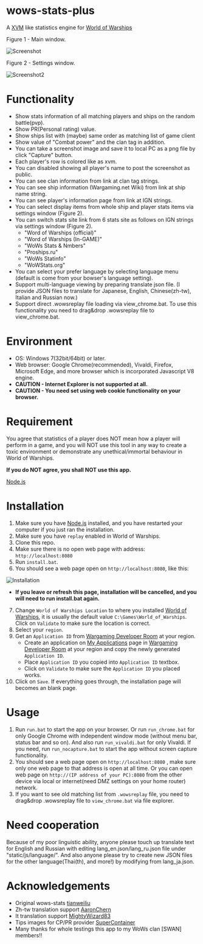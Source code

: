 # wows-stats-plus
A [XVM](http://www.modxvm.com/en/) like statistics engine for [World of Warships](http://worldofwarships.com/)


Figure 1 - Main window.

![Screenshot](https://i.imgur.com/b3CKQSO.png?1)


Figure 2 - Settings window.

![Screenshot2](https://i.imgur.com/fiPjqXI.png?1)

# Functionality
- Show stats information of all matching players and ships on the random battle(pvp).
- Show PR(Personal rating) value.
- Show ships list with (maybe) same order as matching list of game client
- Show value of "Combat power" and the clan tag in addition. 
- You can take a screenshot image and save it to local PC as a png file by click "Capture" button.
- Each player's row is colored like as xvm.
- You can disabled showing all player's name to post the screenshot as public.
- You can see clan information from link at clan tag strings.
- You can see ship information (Wargaming.net Wiki) from link at ship name string.
- You can see player's information page from link at IGN strings.
- You can select display items from whole ship and player stats items via settings window (Figure 2).
- You can switch stats site link from 6 stats site as follows on IGN strings via settings window (Figure 2).
    * "Word of Warships (official)"
	* "Word of Warships (In-GAME)"
    * "WoWs Stats & Nmbers"
    * "Proships.ru"
    * "WoWs Statinfo"
	* "WoWStats.org"
- You can select your prefer language by selecting language menu (default is come from your bowser's language setting).
- Support multi-language viewing by preparing translate json file.
    (I provide JSON files to translate for Japanese, English, Chinese(zh-tw), Italian and Russian now.)
- Support direct .wowsreplay file loading via view_chrome.bat. To use this functionality you need to drag&drop .wowsreplay file to view_chrome.bat.

# Environment
- OS: Windows 7(32bit/64bit) or later.
- Web browser: Google Chrome(recommended), Vivaldi, Firefox, Microsoft Edge, and more browser which is incorporated Javascript V8 engine.
- **CAUTION - Internet Explorer is not supported at all.**
- **CAUTION - You need set using web cookie functionality on your browser.**

# Requirement
You agree that statistics of a player does NOT mean how a player will perform in a game, and you will NOT use this tool in any way to create a toxic environment or demonstrate any unethical/immortal behaviour in World of Warships.

**If you do NOT agree, you shall NOT use this app.**

[Node.js](https://nodejs.org/en/)

# Installation
1. Make sure you have [Node.js](https://nodejs.org/en/) installed, and you have restarted your computer if you just ran the installation.
2. Make sure you have `replay` enabled in World of Warships.
3. Clone this repo.
4. Make sure there is no open web page with address: `http://localhost:8080` 
5. Run `install.bat`.
6. You should see a web page open on `http://localhost:8080`, like this:

![Installation](http://i.imgur.com/0Z2byWH.png)
- **If you leave or refresh this page, installation will be cancelled, and you will need to run install.bat again.**
7. Change `World of Warships Location` to where you installed [World of Warships](http://worldofwarships.com/), it is usually the default value `C:\Games\World_of_Warships`. Click on `Validate` to make sure the location is correct.
8. Select your `region`.
9. Get an `Application ID` from [Wargaming Developer Room](https://developers.wargaming.net/) at your region.
    * Create an application on [My Applications](https://developers.wargaming.net/applications/) page in [Wargaming Developer Room](https://developers.wargaming.net/) at your region and copy the newly generated `Application ID`.
    * Place `Application ID` you copied into `Application ID` textbox.
    * Click on `Validate` to make sure the `Application ID` you placed works.
10. Click on `Save`. If everything goes through, the installation page will becomes an blank page.

# Usage
1. Run `run.bat` to start the app on your browser. Or run `run_chrome.bat` for only Google Chrome with independent window mode (without menu bar, status bar and so on). And also run `run_vivaldi.bat` for only Vivaldi. If you need, run `run_nocapture.bat` to start the app without screen capture functionality.
2. You should see a web page open on `http://localhost:8080` , make sure only one web page to that address is open at all time. Or you can open web page on `http://(IP address of your PC):8080` from the other device via local or internet(need DMZ settings on your home router) network.
3. If you want to see old matching list from `.wowsreplay` file, you need to drag&drop .wowsreplay file to `view_chrome.bat` via file explorer.

# Need cooperation
Because of my poor linguistic ability, anyone please touch up translate text for English and Russian with editing lang_en.json/lang_ru.json file under "static/js/language/".
And also anyone please try to create new JSON files for the other language(Thai(th), and more!) by modifying from lang_ja.json. 

# Acknowledgements
- Original wows-stats [tianweiliu](https://github.com/tianweiliu/wows-stats)
- Zh-tw translation support [AaronChern](https://github.com/AaronChern)
- It translation support [MightyWizard83](https://github.com/MightyWizard83)
- Tips images for CP/PR provider [SuperContainer](https://github.com/SuperContainer)
- Many thanks for whole testings this app to my WoWs clan [SWAN] members!!
